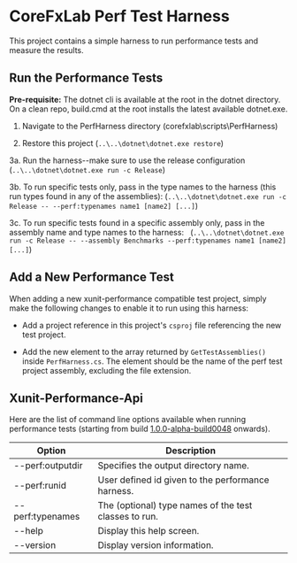 # CoreFxLab Perf Test Harness

This project contains a simple harness to run performance tests and measure the
results.

## Run the Performance Tests
**Pre-requisite:** The dotnet cli is available at the root in the dotnet directory. On a clean repo, build.cmd at the root installs the latest available dotnet.exe.

1. Navigate to the PerfHarness directory (corefxlab\scripts\PerfHarness\)

2. Restore this project
   (`..\..\dotnet\dotnet.exe restore`)

3a. Run the harness--make sure to use the release configuration
   (`..\..\dotnet\dotnet.exe run -c Release`)
   
3b. To run specific tests only, pass in the type names to the harness (this run types found in any of the assemblies):
   (`..\..\dotnet\dotnet.exe run -c Release -- --perf:typenames name1 [name2] [...]`)
   
3c. To run specific tests found in a specific assembly only, pass in the assembly name and type names to the harness:
   (`..\..\dotnet\dotnet.exe run -c Release -- --assembly Benchmarks --perf:typenames name1 [name2] [...]`)

## Add a New Performance Test

When adding a new xunit-performance compatible test project, simply make the
following changes to enable it to run using this harness:

* Add a project reference in this project's `csproj` file referencing the new
  test project.

* Add the new element to the array returned by `GetTestAssemblies()` inside
  `PerfHarness.cs`. The element should be the name of the perf test project
  assembly, excluding the file extension.

## Xunit-Performance-Api

Here are the list of command line options available when running performance tests (starting from build [1.0.0-alpha-build0048](https://dotnet.myget.org/feed/dotnet-core/package/nuget/xunit.performance.api) onwards).

Option | Description
--- | ---
--perf:outputdir | Specifies the output directory name.
--perf:runid | User defined id given to the performance harness.
--perf:typenames | The (optional) type names of the test classes to run.
--help | Display this help screen.
--version | Display version information.
